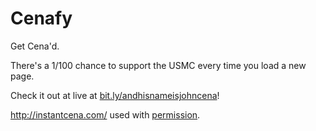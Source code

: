 # Cenafy

Get Cena'd. 

There's a 1/100 chance to support the USMC every time you load a new page. 

Check it out at live at [bit.ly/andhisnameisjohncena](bit.ly/andhisnameisjohncena)!

http://instantcena.com/ used with [permission](https://www.reddit.com/r/UnexpectedCena/comments/3q5ngx/chrome_extensions_gives_you_a_1_in_100_shot_of/cwcmgpf).
